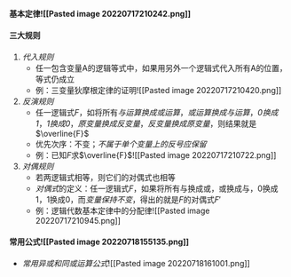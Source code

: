 #### **基本定律**![[Pasted image 20220717210242.png]]
#### **三大规则**
1. *代入规则*
	- 任一包含变量A的逻辑等式中，如果用另外一个逻辑式代入所有A的位置，等式仍成立
	- 例：三变量狄摩根定律的证明![[Pasted image 20220717210420.png]]
2. *反演规则*
	- 任一逻辑式$F$，如将所有*与运算换成或运算*，*或运算换成与运算*，*0换成1*，*1换成0*，*原变量换成反变量*，*反变量换成原变量*，则结果就是$\overline{F}$
	- 优先次序：不变；*不属于单个变量上的反号应保留*
	- 例：已知$F$求$\overline{F}$![[Pasted image 20220717210722.png]]
3. *对偶规则*
	- 若两逻辑式相等，则它们的对偶式也相等
	- *对偶式*的定义：任一逻辑式$F$，如果将所有与换成或，或换成与，0换成1，1换成0，而*变量保持不变*，得出的就是$F$的对偶式${F}'$
	- 例：逻辑代数基本定律中的分配律![[Pasted image 20220717210945.png]]
#### **常用公式**![[Pasted image 20220718155135.png]]
- *常用异或和同或运算公式*![[Pasted image 20220718161001.png]]